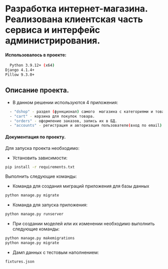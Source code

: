 # Разработка интернет-магазина. Реализована клиентская часть сервиса и интерфейс администрирования.

#### Использовалось в проекте:
```bash
  Python 3.9.12+ (x64)
Django 4.1.4+
Pillow 9.3.0+
  ```  
## Описание проекта.

*  В данном решении используются 4 приложения:
```bash
  - "dshop" - раздел (функционал) самого  магазина с категориями и товарами.  
  - "cart" - корзина для покупок товара.
  - "orders" - оформление заказов, запись их в БД.
  - "accounts" - регистрация и авторизация пользователе(вход по email)
 ``` 
  
#### Документация по проекту.

Для запуска проекта необходимо:

* Установить зависимости:
```bash
pip install -r requirements.txt
```

Выполнить следующие команды:

* Команда для создания миграций приложения для базы данных
```bash
python manage.py migrate
```

* Команда для запуска приложения:
```bash
python manage.py runserver
```

* При создании моделей или их изменении необходимо выполнить следующие команды:
```bash
python manage.py makemigrations
python manage.py migrate
```
* Дамп данных с тестовым наполнением:
```bash
fixtures.json
